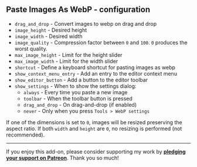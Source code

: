 ## Paste Images As WebP - configuration

* `drag_and_drop` - Convert images to webp on drag and drop
* `image_height` - Desired height
* `image_width` - Desired width
* `image_quality` - Compression factor between `0` and `100`. `0` produces the worst quality.
* `max_image_height` - Limit for the height slider
* `max_image_width` - Limit for the width slider
* `shortcut` - Define a keyboard shortcut for pasting images as webp
* `show_context_menu_entry` - Add an entry to the editor context menu
* `show_editor_button` - Add a button to the editor toolbar
* `show_settings` - When to show the settings dialog:
    * `always` - Every time you paste a new image
    * `toolbar` - When the toolbar button is pressed
    * `drag_and_drop` - On drag-and-drop (if enabled)
    * `never` - Only when you press `Tools > WebP settings`

If one of the dimensions is set to `0`, images will be resized
preserving the aspect ratio.
If both `width` and `height` are `0`, no resizing is performed (not recommended).

****

If you enjoy this add-on, please consider supporting my work by
**[pledging your support on Patreon](https://www.patreon.com/tatsumoto_ren)**.
Thank you so much!
